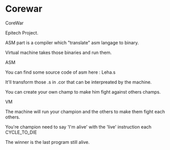 # Corewar

CoreWar

Epitech Project.

ASM part is a compiler which "translate" asm langage to binary.

Virtual machine takes those binaries and run them.

ASM

You can find some source code of asm here : Leha.s

It'll transform those .s in .cor that can be interpreated by the machine.

You can create your own champ to make him fight against others champs.

VM

The machine will run your champion and the others to make them fight each others.

You're champion need to say 'I'm alive' with the 'live' instruction each CYCLE_TO_DIE

The winner is the last program still alive.
